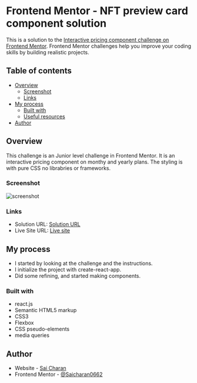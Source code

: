 # Frontend Mentor - NFT preview card component solution

This is a solution to the [Interactive pricing component challenge on Frontend Mentor](https://www.frontendmentor.io/challenges/interactive-pricing-component-t0m8PIyY8). Frontend Mentor challenges help you improve your coding skills by building realistic projects. 

## Table of contents

- [Overview](#overview)
  - [Screenshot](#screenshot)
  - [Links](#links)
- [My process](#my-process)
  - [Built with](#built-with)
  - [Useful resources](#useful-resources)
- [Author](#author)

## Overview
This challenge is an Junior level challenge in Frontend Mentor. It is an interactive pricing component on monthy and yearly plans. The styling is with pure CSS no librabries or frameworks.

### Screenshot
![screenshot](./screenshot/screenshot.jpg)

### Links

- Solution URL: [Solution URL](https://github.com/Saicharan0662/frontend-mentor-solutions/tree/master/interactive-pricing-component-main)
- Live Site URL: [Live site](https://peppy-griffin-0238e6.netlify.app/)

## My process
- I started by looking at the challenge and the instructions.
- I initialize the project with create-react-app.
- Did some refining, and started making components.

### Built with

- react.js
- Semantic HTML5 markup
- CSS3
- Flexbox
- CSS pseudo-elements
- media queries

## Author

- Website - [Sai Charan](https://saicharan006.netlify.app/)
- Frontend Mentor - [@Saicharan0662](https://www.frontendmentor.io/profile/Saicharan0662)
